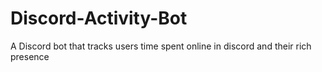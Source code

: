 # Discord-Activity-Bot
A Discord bot that tracks users time spent online in discord and their rich presence
